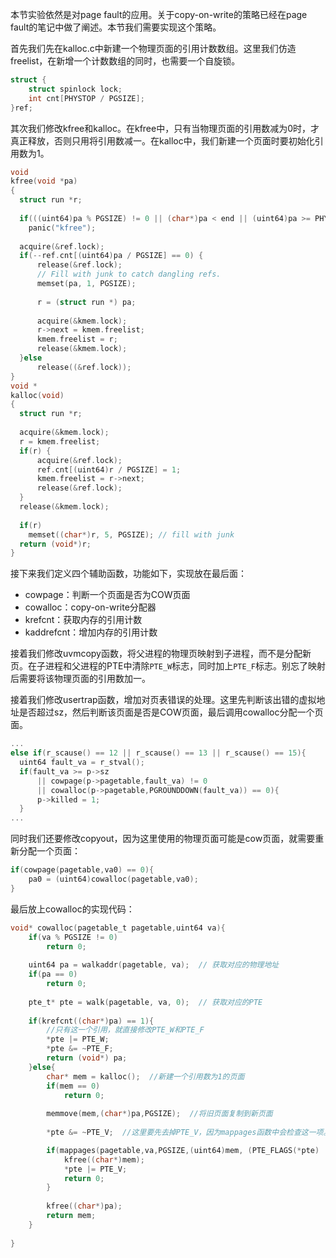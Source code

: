 本节实验依然是对page fault的应用。关于copy-on-write的策略已经在page fault的笔记中做了阐述。本节我们需要实现这个策略。

首先我们先在kalloc.c中新建一个物理页面的引用计数数组。这里我们仿造freelist，在新增一个计数数组的同时，也需要一个自旋锁。
```C
struct {  
    struct spinlock lock;  
    int cnt[PHYSTOP / PGSIZE];  
}ref;
```

其次我们修改kfree和kalloc。在kfree中，只有当物理页面的引用数减为0时，才真正释放，否则只用将引用数减一。在kalloc中，我们新建一个页面时要初始化引用数为1。
```C
void  
kfree(void *pa)  
{  
  struct run *r;  
  
  if(((uint64)pa % PGSIZE) != 0 || (char*)pa < end || (uint64)pa >= PHYSTOP)  
    panic("kfree");  
  
  acquire(&ref.lock);  
  if(--ref.cnt[(uint64)pa / PGSIZE] == 0) {  
      release(&ref.lock);  
      // Fill with junk to catch dangling refs.  
      memset(pa, 1, PGSIZE);  
  
      r = (struct run *) pa;  
  
      acquire(&kmem.lock);  
      r->next = kmem.freelist;  
      kmem.freelist = r;  
      release(&kmem.lock);  
  }else  
      release((&ref.lock));  
}  
void *  
kalloc(void)  
{  
  struct run *r;  
  
  acquire(&kmem.lock);  
  r = kmem.freelist;  
  if(r) {  
      acquire(&ref.lock);  
      ref.cnt[(uint64)r / PGSIZE] = 1;  
      kmem.freelist = r->next;  
      release(&ref.lock);  
  }  
  release(&kmem.lock);  
  
  if(r)  
    memset((char*)r, 5, PGSIZE); // fill with junk  
  return (void*)r;  
}
```

接下来我们定义四个辅助函数，功能如下，实现放在最后面：
- cowpage：判断一个页面是否为COW页面
- cowalloc：copy-on-write分配器
- krefcnt：获取内存的引用计数
- kaddrefcnt：增加内存的引用计数

接着我们修改uvmcopy函数，将父进程的物理页映射到子进程，而不是分配新页。在子进程和父进程的PTE中清除`PTE_W`标志，同时加上`PTE_F`标志。别忘了映射后需要将该物理页面的引用数加一。

接着我们修改usertrap函数，增加对页表错误的处理。这里先判断该出错的虚拟地址是否超过sz，然后判断该页面是否是COW页面，最后调用cowalloc分配一个页面。
```C
...
else if(r_scause() == 12 || r_scause() == 13 || r_scause() == 15){  
  uint64 fault_va = r_stval();  
  if(fault_va >= p->sz  
      || cowpage(p->pagetable,fault_va) != 0  
      || cowalloc(p->pagetable,PGROUNDDOWN(fault_va)) == 0){  
      p->killed = 1;  
  }
...
```

同时我们还要修改copyout，因为这里使用的物理页面可能是cow页面，就需要重新分配一个页面：
```C
if(cowpage(pagetable,va0) == 0){  
    pa0 = (uint64)cowalloc(pagetable,va0);  
}
```

最后放上cowalloc的实现代码：
```C
void* cowalloc(pagetable_t pagetable,uint64 va){  
    if(va % PGSIZE != 0)  
        return 0;  
  
    uint64 pa = walkaddr(pagetable, va);  // 获取对应的物理地址  
    if(pa == 0)  
        return 0;  
  
    pte_t* pte = walk(pagetable, va, 0);  // 获取对应的PTE  
  
    if(krefcnt((char*)pa) == 1){  
        //只有这一个引用，就直接修改PTE_W和PTE_F
        *pte |= PTE_W;  
        *pte &= ~PTE_F;  
        return (void*) pa;  
    }else{  
        char* mem = kalloc();  //新建一个引用数为1的页面
        if(mem == 0)  
            return 0;  
  
        memmove(mem,(char*)pa,PGSIZE);  //将旧页面复制到新页面
  
        *pte &= ~PTE_V;  //这里要先去掉PTE_V，因为mappages函数中会检查这一项。

        if(mappages(pagetable,va,PGSIZE,(uint64)mem, (PTE_FLAGS(*pte) | PTE_W) & ~PTE_F) != 0){  //将新建的页面映射到虚拟地址上
            kfree((char*)mem);  
            *pte |= PTE_V;  
            return 0;  
        }  
  
        kfree((char*)pa);  
        return mem;  
    }  
  
}
```